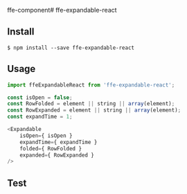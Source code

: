 ffe-component# ffe-expandable-react

## Install

```
$ npm install --save ffe-expandable-react
```

## Usage

```javascript
import ffeExpandableReact from 'ffe-expandable-react';

const isOpen = false;
const RowFolded = element || string || array(element);
const RowExpanded = element || string || array(element);
const expandTime = 1;

<Expandable
    isOpen={ isOpen }
    expandTime={ expandTime }
    folded={ RowFolded }
    expanded={ RowExpanded }
/>
```

## Test
